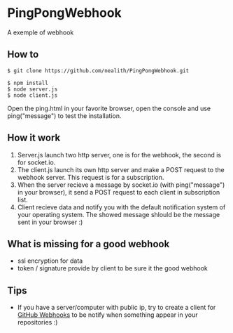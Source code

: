 # PingPongWebhook

A exemple of webhook

## How to

    $ git clone https://github.com/nealith/PingPongWebhook.git

    $ npm install
    $ node server.js
    $ node client.js

Open the ping.html in your favorite browser, open the console and use ping("message") to test the installation.

## How it work

1. Server.js launch two http server, one is for the webhook, the second is for socket.io.
2. The client.js launch its own http server and make a POST request to the webhook server. This request is for a subscription.
3. When the server recieve a message by socket.io (with ping("message") in your browser), it send a POST request to each client in subscription list.
4. Client recieve data and notify you with the default notification system of your operating system. The showed message shlould be the message sent in your browser :)

## What is missing for a good webhook

- ssl encryption for data
- token / signature provide by client to be sure it the good webhook

## Tips

- If you have a server/computer with public ip, try to create a client for [GitHub Webhooks](https://developer.github.com/webhooks/) to be notify when something appear in your repositories :)
